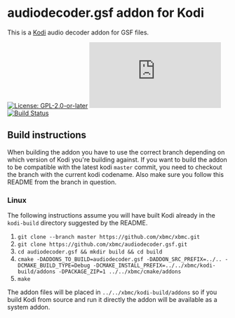# audiodecoder.gsf addon for Kodi

This is a [Kodi](https://kodi.tv) audio decoder addon for GSF files.

[![License: GPL-2.0-or-later](https://img.shields.io/badge/License-GPL%20v2+-blue.svg)](LICENSE.md)
[![Build Status](https://dev.azure.com/teamkodi/binary-addons/_apis/build/status/xbmc.audiodecoder.gsf?branchName=Matrix)](https://dev.azure.com/teamkodi/binary-addons/_build/latest?definitionId=6&branchName=Matrix)
[![Build Status](https://jenkins.kodi.tv/view/Addons/job/xbmc/job/audiodecoder.gsf/job/Matrix/badge/icon)](https://jenkins.kodi.tv/blue/organizations/jenkins/xbmc%2Faudiodecoder.gsf/branches/)
<!--- [![Build Status](https://ci.appveyor.com/api/projects/status/github/xbmc/audiodecoder.gsf?branch=Matrix&svg=true)](https://ci.appveyor.com/project/xbmc/audiodecoder-gsf?branch=Matrix) -->

## Build instructions

When building the addon you have to use the correct branch depending on which version of Kodi you're building against. 
If you want to build the addon to be compatible with the latest kodi `master` commit, you need to checkout the branch with the current kodi codename.
Also make sure you follow this README from the branch in question.

### Linux

The following instructions assume you will have built Kodi already in the `kodi-build` directory 
suggested by the README.

1. `git clone --branch master https://github.com/xbmc/xbmc.git`
2. `git clone https://github.com/xbmc/audiodecoder.gsf.git`
3. `cd audiodecoder.gsf && mkdir build && cd build`
4. `cmake -DADDONS_TO_BUILD=audiodecoder.gsf -DADDON_SRC_PREFIX=../.. -DCMAKE_BUILD_TYPE=Debug -DCMAKE_INSTALL_PREFIX=../../xbmc/kodi-build/addons -DPACKAGE_ZIP=1 ../../xbmc/cmake/addons`
5. `make`

The addon files will be placed in `../../xbmc/kodi-build/addons` so if you build Kodi from source and run it directly 
the addon will be available as a system addon.
